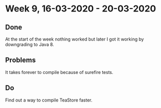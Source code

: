 # Week 9, 16-03-2020 - 20-03-2020
## Done
At the start of the week nothing worked but later I got it working by downgrading to Java 8.
## Problems
It takes forever to compile because of surefire tests.
## Do
Find out a way to compile TeaStore faster.